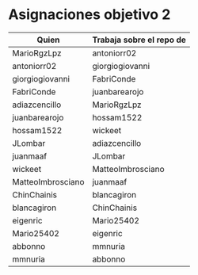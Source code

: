 # Asignaciones objetivo 2

| Quien             | Trabaja sobre el repo de |
|-------------------|--------------------------|
| MarioRgzLpz       | antoniorr02              |
| antoniorr02       | giorgiogiovanni          |
| giorgiogiovanni   | FabriConde               |
| FabriConde        | juanbarearojo            |
| adiazcencillo     | MarioRgzLpz              |
| juanbarearojo     | hossam1522               |
| hossam1522        | wickeet                  |
| JLombar           | adiazcencillo            |
| juanmaaf          | JLombar                  |
| wickeet           | MatteoImbrosciano        |
| MatteoImbrosciano | juanmaaf                 |
| ChinChainis | blancagiron                 |
| blancagiron | ChinChainis                 |
| eigenric | Mario25402                 |
| Mario25402                 | eigenric |
| abbonno | mmnuria               |
 | mmnuria               | abbonno                |

